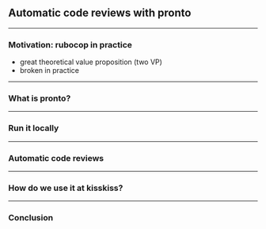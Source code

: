 ## Automatic code reviews with pronto

---

### Motivation: rubocop in practice
- great theoretical value proposition (two VP)
- broken in practice

---

### What is pronto?

---

### Run it locally

---

### Automatic code reviews

---

### How do we use it at kisskiss?

---

### Conclusion
